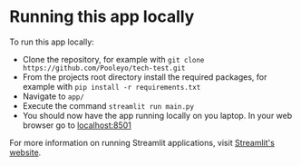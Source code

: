 # Running this app locally

To run this app locally:
- Clone the repository, for example with ```git clone https://github.com/Pooleyo/tech-test.git```
- From the projects root directory install the required packages, for example with ```pip install -r requirements.txt```
- Navigate to ```app/```
- Execute the command ```streamlit run main.py```
- You should now have the app running locally on you laptop. In your web browser go to [localhost:8501](https://localhost:8501)

For more information on running Streamlit applications, visit [Streamlit's website](https://docs.streamlit.io/).
